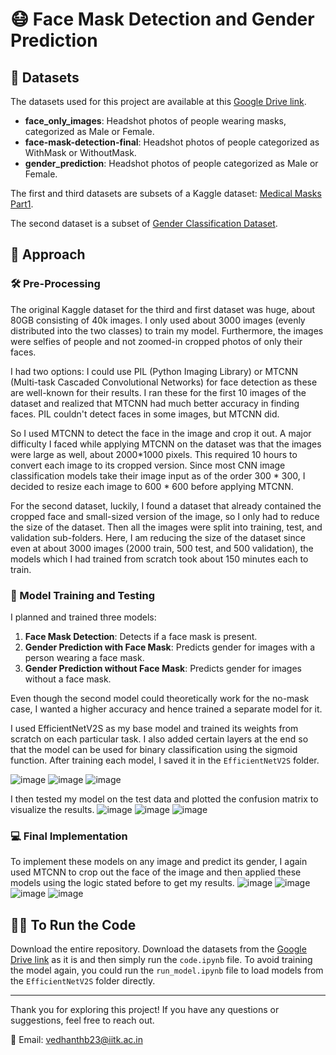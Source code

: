 # 😷 Face Mask Detection and Gender Prediction

## 📁 Datasets
The datasets used for this project are available at this [Google Drive link](https://drive.google.com/drive/folders/1H75Z9RLkOxahyk8-4lN2HYE-a4_hSy8s?usp=sharing).

- **face_only_images**: Headshot photos of people wearing masks, categorized as Male or Female.
- **face-mask-detection-final**: Headshot photos of people categorized as WithMask or WithoutMask.
- **gender_prediction**: Headshot photos of people categorized as Male or Female.

The first and third datasets are subsets of a Kaggle dataset: [Medical Masks Part1](https://www.kaggle.com/datasets/tapakah68/medical-masks-part1/code?datasetId=1409004&sortBy=dateRun&tab=profile&excludeNonAccessedDatasources=false).

The second dataset is a subset of [Gender Classification Dataset](https://www.kaggle.com/datasets/cashutosh/gender-classification-dataset).

## 🚀 Approach

### 🛠️ Pre-Processing
The original Kaggle dataset for the third and first dataset was huge, about 80GB consisting of 40k images. I only used about 3000 images (evenly distributed into the two classes) to train my model. Furthermore, the images were selfies of people and not zoomed-in cropped photos of only their faces.

I had two options: I could use PIL (Python Imaging Library) or MTCNN (Multi-task Cascaded Convolutional Networks) for face detection as these are well-known for their results. I ran these for the first 10 images of the dataset and realized that MTCNN had much better accuracy in finding faces. PIL couldn't detect faces in some images, but MTCNN did.

So I used MTCNN to detect the face in the image and crop it out. A major difficulty I faced while applying MTCNN on the dataset was that the images were large as well, about 2000*1000 pixels. This required 10 hours to convert each image to its cropped version. Since most CNN image classification models take their image input as of the order 300 * 300, I decided to resize each image to 600 * 600 before applying MTCNN.

For the second dataset, luckily, I found a dataset that already contained the cropped face and small-sized version of the image, so I only had to reduce the size of the dataset. Then all the images were split into training, test, and validation sub-folders. Here, I am reducing the size of the dataset since even at about 3000 images (2000 train, 500 test, and 500 validation), the models which I had trained from scratch took about 150 minutes each to train.

### 🧠 Model Training and Testing
I planned and trained three models:
1. **Face Mask Detection**: Detects if a face mask is present.
2. **Gender Prediction with Face Mask**: Predicts gender for images with a person wearing a face mask.
3. **Gender Prediction without Face Mask**: Predicts gender for images without a face mask.

Even though the second model could theoretically work for the no-mask case, I wanted a higher accuracy and hence trained a separate model for it.

I used EfficientNetV2S as my base model and trained its weights from scratch on each particular task. I also added certain layers at the end so that the model can be used for binary classification using the sigmoid function. After training each model, I saved it in the `EfficientNetV2S` folder.

![image](https://github.com/vedh18/Task-3/assets/147409775/87360cbf-01f8-465b-8265-6eed85b4cbe1)
![image](https://github.com/vedh18/Task-3/assets/147409775/dfb4bbcd-a90d-4f6d-88df-ee9b3027c47b)
![image](https://github.com/vedh18/Task-3/assets/147409775/1c954e0b-8449-4e98-bc6a-a38dafaac325)

I then tested my model on the test data and plotted the confusion matrix to visualize the results.
![image](https://github.com/vedh18/Task-3/assets/147409775/058c44cf-c44d-4f03-a568-738fbad579a9)
![image](https://github.com/vedh18/Task-3/assets/147409775/f12ac49d-6072-4563-bc14-b16887310bd6)
![image](https://github.com/vedh18/Task-3/assets/147409775/d29c28a2-6666-4d78-96cc-88351c17f269)

### 💻 Final Implementation
To implement these models on any image and predict its gender, I again used MTCNN to crop out the face of the image and then applied these models using the logic stated before to get my results.
![image](https://github.com/vedh18/Task-3/assets/147409775/64113b2b-067f-4142-b232-2cfafb179a68)
![image](https://github.com/vedh18/Task-3/assets/147409775/b1e6db3f-2f44-45bd-a999-b4ff2babfa1e)
![image](https://github.com/vedh18/Task-3/assets/147409775/c76e6d3b-30ad-4b19-b163-34cc8b000477)
![image](https://github.com/vedh18/Task-3/assets/147409775/f6d245a9-d6ef-4c1f-860a-d7df128a4b2f)

## 🏃‍♂️ To Run the Code
Download the entire repository. Download the datasets from the [Google Drive link](https://drive.google.com/drive/folders/1H75Z9RLkOxahyk8-4lN2HYE-a4_hSy8s?usp=sharing) as it is and then simply run the `code.ipynb` file. To avoid training the model again, you could run the `run_model.ipynb` file to load models from the `EfficientNetV2S` folder directly.

---

Thank you for exploring this project! If you have any questions or suggestions, feel free to reach out.

📧 Email: vedhanthb23@iitk.ac.in
